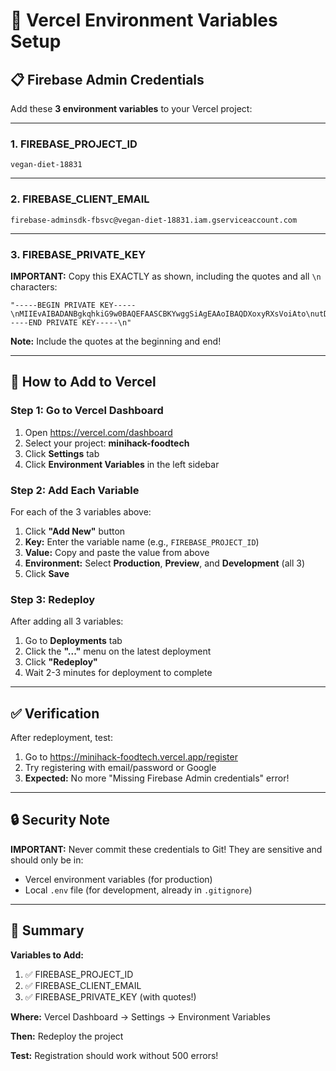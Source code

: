 # 🔧 Vercel Environment Variables Setup

## 📋 Firebase Admin Credentials

Add these **3 environment variables** to your Vercel project:

---

### 1. FIREBASE_PROJECT_ID
```
vegan-diet-18831
```

---

### 2. FIREBASE_CLIENT_EMAIL
```
firebase-adminsdk-fbsvc@vegan-diet-18831.iam.gserviceaccount.com
```

---

### 3. FIREBASE_PRIVATE_KEY

**IMPORTANT:** Copy this EXACTLY as shown, including the quotes and all `\n` characters:

```
"-----BEGIN PRIVATE KEY-----\nMIIEvAIBADANBgkqhkiG9w0BAQEFAASCBKYwggSiAgEAAoIBAQDXoxyRXsVoiAto\nutDQO8QnQPWLhtnmb2i9ACGIc/D5mAeREfw1kuIQYzq3JCQtCqly93mSQkG9VbCW\noIYNa77rEBfpIinxDU+q/ruKM4vVKlqqMjHU0EVz4m3ZqVYQqiuuGFeojlW7mx2/\nyrnJcKvQqyV0WIJLMNt47PoPyQpbMUK+FKTIei6Y3NRPrvXPbWdsIaEjgIP4jgoT\npQGMqvPS0M4961B/bnVEFakL6fgsueptYdzHzqbuRV5kztBEQIvPlsyAqXs18n3h\nLhXhiTy2iboIvVmNChhSbbSrQOHjvh0QflDWp9lOVxLo0tQRCvVZfgiVNBnzmK0x\n+X/x0jNXAgMBAAECggEAQpMTy1fYl7zE1Pk0Zc3F8h6OkJy6InhL/GoRcEjnYY/L\n6kCEvt+R1uBj7M4GMzfC+AEqsfqtxDAz/FUj/fnBcF5AG5SWIVtsOM07hmACsHXK\nlxg3JU6F2tDR/GzY6v02ziGq0pnbIzgxN5j1whj8msh0IFcBJwi3Ab8cNwppHZzn\nNdiF8lVkOrsn/86CO4VpODMPE10rEvoAPiD3vaOGQqKKUdX816j+bTLoMj7AQkO1\nOJ2XQBe/YH8VeJ/RNcIzKv5qYzoxPoE/7wbIMRz1aJ4SpMMc0jGxxuq19sqlF03w\neRTOCklBhNronnlsRErsqYs0fDt64wKl10k3pYin4QKBgQDvJRwLknTUj8LVWYsV\n0RktwKdsEBGXCx/LEDgPssQB1q4dU+1yFX+nd8Rb0qbvT1jla9qVjvPm9qhaenWe\nJVE8Lj2AFLfq2+B7FaxBLJyBqMUhMBOQsH4iRDNHWUu128QmfwctV+fsCbZEPeDb\nx4CtzkmLkvImmM2OVS9ON/WH4QKBgQDm1dnWSq8jY4dkGRXs4sIDLm5rEg0WDua8\nxoPKQsYIF77NRpPDtZOa6h2maF+Qw0Pcz9hkycR4Noo7v1B5YKbj6z5Rq6jVI8rJ\nIPBgoTKqeNTyY35V6v7U5H0OM0MKvl8SBGBRl7I+7+prKlPu91RbIuA/wOpTYRmk\ne+xWWEpCNwKBgHjiYVLYLYZlRS9jnBLjJ78g64CMftfDH8cd47jLvJjRVCIvEo/g\nni6hM/jWetvtWBpgcpW3NUNC28cgr+PJKU8qcJwV3QIzMz4ErpYjXtmL3lnwW3OA\nQ8I+h01Briu3c2eiPpaFIQ8HucK1JLz0E+/HnxWWqiEojH+uP8NiNhMBAoGAMZCJ\njbHLmVWtpJieVJb8AaLeoq7lkG7yrGYTtkJQMzymA328DLHYV9MdOrX+jx7eW3Nl\ni36naQiM9fdGWEmgjB/e6bpqLhnZWQZxls4GCwSW9NTYM6qZvSyyjXIEWzI1R7EY\n3WwtIcZyF0CndRA2VLtQW2AY8H5Q+ziArqmWiFECgYBftgqBwlQFLWbgn2jxMpHr\nNTzPIM1uKBoElKzsD6WPGqiAwVVry+zOPtOw/M4rAoP6nC2RcCYCf0G8agtSFkJv\nkGewJ4YFOZuvx2VEwsNF5z+w2eK4M3qqduuYIEM2g/2sfx0Ck0K+TJRjgDAhW4tn\nqkGezc71YjERtBsdJyd9NQ==\n-----END PRIVATE KEY-----\n"
```

**Note:** Include the quotes at the beginning and end!

---

## 🚀 How to Add to Vercel

### Step 1: Go to Vercel Dashboard
1. Open https://vercel.com/dashboard
2. Select your project: **minihack-foodtech**
3. Click **Settings** tab
4. Click **Environment Variables** in the left sidebar

### Step 2: Add Each Variable

For each of the 3 variables above:

1. Click **"Add New"** button
2. **Key:** Enter the variable name (e.g., `FIREBASE_PROJECT_ID`)
3. **Value:** Copy and paste the value from above
4. **Environment:** Select **Production**, **Preview**, and **Development** (all 3)
5. Click **Save**

### Step 3: Redeploy

After adding all 3 variables:

1. Go to **Deployments** tab
2. Click the **"..."** menu on the latest deployment
3. Click **"Redeploy"**
4. Wait 2-3 minutes for deployment to complete

---

## ✅ Verification

After redeployment, test:

1. Go to https://minihack-foodtech.vercel.app/register
2. Try registering with email/password or Google
3. **Expected:** No more "Missing Firebase Admin credentials" error!

---

## 🔒 Security Note

**IMPORTANT:** Never commit these credentials to Git! They are sensitive and should only be in:
- Vercel environment variables (for production)
- Local `.env` file (for development, already in `.gitignore`)

---

## 📝 Summary

**Variables to Add:**
1. ✅ FIREBASE_PROJECT_ID
2. ✅ FIREBASE_CLIENT_EMAIL  
3. ✅ FIREBASE_PRIVATE_KEY (with quotes!)

**Where:** Vercel Dashboard → Settings → Environment Variables

**Then:** Redeploy the project

**Test:** Registration should work without 500 errors!

